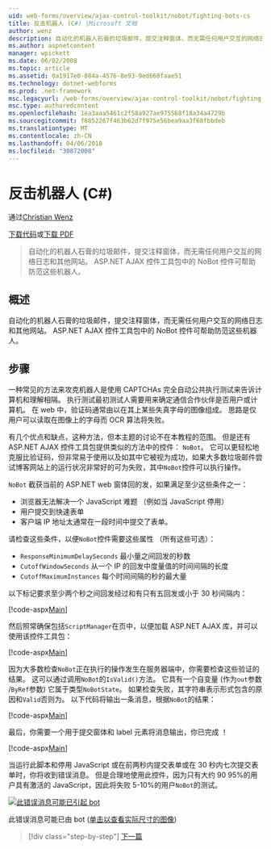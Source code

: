 ```yaml
---
uid: web-forms/overview/ajax-control-toolkit/nobot/fighting-bots-cs
title: 反击机器人 (C#) |Microsoft 文档
author: wenz
description: 自动化的机器人石膏的垃圾邮件，提交注释窗体，而无需任何用户交互的网络日志和其他网站。 在 ASP.NET AJAX Con NoBot 控件...
ms.author: aspnetcontent
manager: wpickett
ms.date: 06/02/2008
ms.topic: article
ms.assetid: 0a1917e0-884a-4576-8e93-9ed660faae51
ms.technology: dotnet-webforms
ms.prod: .net-framework
msc.legacyurl: /web-forms/overview/ajax-control-toolkit/nobot/fighting-bots-cs
msc.type: authoredcontent
ms.openlocfilehash: 1ea3aaa5461c2f58a927ae975568f18a34a4729b
ms.sourcegitcommit: f8852267f463b62d7f975e56bea9aa3f68fbbdeb
ms.translationtype: MT
ms.contentlocale: zh-CN
ms.lasthandoff: 04/06/2018
ms.locfileid: "30872008"
---
```

<a name="fighting-bots-c"></a>反击机器人 (C#)
====================
通过[Christian Wenz](https://github.com/wenz)

[下载代码](http://download.microsoft.com/download/9/3/f/93f8daea-bebd-4821-833b-95205389c7d0/NoBot0.cs.zip)或[下载 PDF](http://download.microsoft.com/download/b/6/a/b6ae89ee-df69-4c87-9bfb-ad1eb2b23373/nobot0CS.pdf)

> 自动化的机器人石膏的垃圾邮件，提交注释窗体，而无需任何用户交互的网络日志和其他网站。 ASP.NET AJAX 控件工具包中的 NoBot 控件可帮助防范这些机器人。


## <a name="overview"></a>概述

自动化的机器人石膏的垃圾邮件，提交注释窗体，而无需任何用户交互的网络日志和其他网站。 ASP.NET AJAX 控件工具包中的 NoBot 控件可帮助防范这些机器人。

## <a name="steps"></a>步骤

一种常见的方法来攻克机器人是使用 CAPTCHAs 完全自动公共执行测试来告诉计算机和理解相隔。 执行测试最初测试人需要用来确定通信合作伙伴是否用户或计算机。 在 web 中，验证码通常由以在其上某些失真字母的图像组成。 思路是仅用户可以读取在图像上的字母而 OCR 算法将失败。

有几个优点和缺点，这种方法，但本主题的讨论不在本教程的范围。 但是还有 ASP.NET AJAX 控件工具包提供类似的方法中的控件： `NoBot`。 它可以更轻松地克服比验证码，但非常易于使用以及如其中它被视为成功，如果大多数垃圾邮件尝试博客网站上的运行状况非常好的可为失败，其中`NoBot`控件可以执行操作。

`NoBot` 截获当前的 ASP.NET web 窗体回的发，如果满足至少这些条件之一：

- 浏览器无法解决一个 JavaScript 难题 （例如当 JavaScript 停用）
- 用户提交到快速表单
- 客户端 IP 地址太通常在一段时间中提交了表单。

请检查这些条件，以便`NoBot`控件需要这些属性 （所有这些可选）：

- `ResponseMinimumDelaySeconds` 最小量之间回发的秒数
- `CutoffWindowSeconds` 从一个 IP 的回发中度量值的时间间隔的长度
- `CutoffMaximumInstances` 每个时间间隔的秒的最大量

以下标记要求至少两个秒之间回发经过和有只有五回发或小于 30 秒间隔内：

[!code-aspx[Main](fighting-bots-cs/samples/sample1.aspx)]

然后照常确保包括`ScriptManager`在页中，以便加载 ASP.NET AJAX 库，并可以使用该控件工具包：

[!code-aspx[Main](fighting-bots-cs/samples/sample2.aspx)]

因为大多数检查`NoBot`正在执行的操作发生在服务器端中，你需要检查这些验证的结果。 这可以通过调用`NoBot`的`IsValid()`方法。 它具有一个自变量 (作为`out`参数 /`ByRef`参数) 它属于类型`NoBotState`。 如果检查失败，其字符串表示形式包含的原因和`Valid`否则为。 以下代码将输出一条消息，根据`NoBot`的结果：

[!code-aspx[Main](fighting-bots-cs/samples/sample3.aspx)]

最后，你需要一个用于提交窗体和 label 元素将消息输出，你已完成 ！

[!code-aspx[Main](fighting-bots-cs/samples/sample4.aspx)]

当运行此脚本和停用 JavaScript 或在前两秒内提交表单或在 30 秒内七次提交表单时，你将收到错误消息。 但是合理地使用此控件，因为只有大约 90 95%的用户具有激活的 JavaScript，因此将失败 5-10%的用户`NoBot`的测试。


[![此错误消息可能已引起 bot](fighting-bots-cs/_static/image2.png)](fighting-bots-cs/_static/image1.png)

此错误消息可能已由 bot ([单击以查看实际尺寸的图像](fighting-bots-cs/_static/image3.png))

> [!div class="step-by-step"]
> [下一篇](fighting-bots-vb.md)

